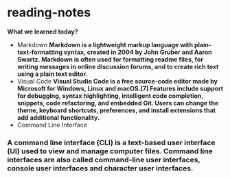 # reading-notes
**What we learned today?**
* Markdown
 **Markdown is a lightweight markup language with plain-text-formatting syntax, created in 2004 by John Gruber and Aaron Swartz. Markdown is often used for formatting readme files, for writing messages in online discussion forums, and to create rich text using a plain text editor.**
* Visual Code
 __Visual Studio Code is a free source-code editor made by Microsoft for Windows, Linux and macOS.[7] Features include support for debugging, syntax highlighting, intelligent code completion, snippets, code refactoring, and embedded Git. Users can change the theme, keyboard shortcuts, preferences, and install extensions that add additional functionality.__
* Command Line Interface
 ### A command line interface (CLI) is a text-based user interface (UI) used to view and manage computer files. Command line interfaces are also called command-line user interfaces, console user interfaces and character user interfaces.
